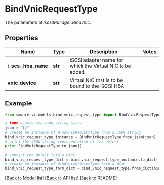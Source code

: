 # BindVnicRequestType

The parameters of *IscsiManager.BindVnic*. 

## Properties
Name | Type | Description | Notes
------------ | ------------- | ------------- | -------------
**i_scsi_hba_name** | **str** | iSCSI adapter name for which the Virtual NIC to be added.  | 
**vnic_device** | **str** | Virtual NIC that is to be bound to the iSCSI HBA  | 

## Example

```python
from vmware_vi.models.bind_vnic_request_type import BindVnicRequestType

# TODO update the JSON string below
json = "{}"
# create an instance of BindVnicRequestType from a JSON string
bind_vnic_request_type_instance = BindVnicRequestType.from_json(json)
# print the JSON string representation of the object
print BindVnicRequestType.to_json()

# convert the object into a dict
bind_vnic_request_type_dict = bind_vnic_request_type_instance.to_dict()
# create an instance of BindVnicRequestType from a dict
bind_vnic_request_type_form_dict = bind_vnic_request_type.from_dict(bind_vnic_request_type_dict)
```
[[Back to Model list]](../README.md#documentation-for-models) [[Back to API list]](../README.md#documentation-for-api-endpoints) [[Back to README]](../README.md)


